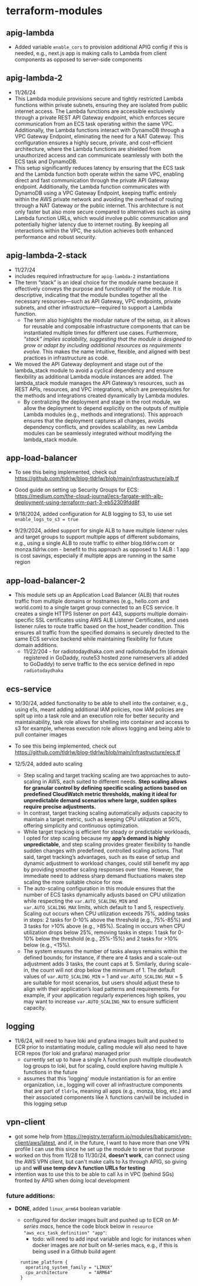 # terraform-modules

## apig-lambda

- Added variable `enable_cors` to provision additional APIG config if this is needed, e.g., next.js app is making calls to Lambda from client components as opposed to server-side components

## apig-lambda-2

- 11/26/24
- This Lambda module provisions secure and tightly restricted Lambda functions within private subnets, ensuring they are isolated from public internet access. The Lambda functions are accessible exclusively through a private REST API Gateway endpoint, which enforces secure communication from an ECS task operating within the same VPC. Additionally, the Lambda functions interact with DynamoDB through a VPC Gateway Endpoint, eliminating the need for a NAT Gateway. This configuration ensures a highly secure, private, and cost-efficient architecture, where the Lambda functions are shielded from unauthorized access and can communicate seamlessly with both the ECS task and DynamoDB.
- This setup significantly reduces latency by ensuring that the ECS task and the Lambda function both operate within the same VPC, enabling direct and fast communication through the private API Gateway endpoint. Additionally, the Lambda function communicates with DynamoDB using a VPC Gateway Endpoint, keeping traffic entirely within the AWS private network and avoiding the overhead of routing through a NAT Gateway or the public internet. This architecture is not only faster but also more secure compared to alternatives such as using Lambda function URLs, which would involve public communication and potentially higher latency due to internet routing. By keeping all interactions within the VPC, the solution achieves both enhanced performance and robust security.

## apig-lambda-2-stack

- 11/27/24
- includes required infrastructure for `apig-lambda-2` instantiations
- The term “stack” is an ideal choice for the module name because it effectively conveys the purpose and functionality of the module. It is descriptive, indicating that the module bundles together all the necessary resources—such as API Gateway, VPC endpoints, private subnets, and other infrastructure—required to support a Lambda function.
  - The term also highlights the modular nature of the setup, as it allows for reusable and composable infrastructure components that can be instantiated multiple times for different use cases. Furthermore, _“stack” implies scalability, suggesting that the module is designed to grow or adapt by including additional resources as requirements evolve._ This makes the name intuitive, flexible, and aligned with best practices in infrastructure as code.
- We moved the API Gateway deployment and stage out of the lambda_stack module to avoid a cyclical dependency and ensure flexibility as additional Lambda module instances are added. The lambda_stack module manages the API Gateway’s resources, such as REST APIs, resources, and VPC integrations, which are prerequisites for the methods and integrations created dynamically by Lambda modules.
  - By centralizing the deployment and stage in the root module, we allow the deployment to depend explicitly on the outputs of multiple Lambda modules (e.g., methods and integrations). This approach ensures that the deployment captures all changes, avoids dependency conflicts, and provides scalability, as new Lambda modules can be seamlessly integrated without modifying the lambda_stack module.

## app-load-balancer

- To see this being implemented, check out https://github.com/tldrlw/blog-tldrlw/blob/main/infrastructure/alb.tf

- Good guide on setting up Security Groups for ECS: https://medium.com/the-cloud-journal/ecs-fargate-with-alb-deployment-using-terraform-part-3-eb52309fdd8f

- 9/18/2024, added configuration for ALB logging to S3, to use set `enable_logs_to_s3 = true`

- 9/29/2024, added support for single ALB to have multiple listener rules and target groups to support multiple apps of different subdomains, e.g., using a single ALB to route traffic to either blog.tldrlw.com or monza.tldrlw.com - benefit to this approach as opposed to 1 ALB : 1 app is cost savings, especially if multiple apps are running in the same region

## app-load-balancer-2

- This module sets up an Application Load Balancer (ALB) that routes traffic from multiple domains or hostnames (e.g., hello.com and world.com) to a single target group connected to an ECS service. It creates a single HTTPS listener on port 443, supports multiple domain-specific SSL certificates using AWS ALB Listener Certificates, and uses listener rules to route traffic based on the host_header condition. This ensures all traffic from the specified domains is securely directed to the same ECS service backend while maintaining flexibility for future domain additions.
  - 11/22/204 - for radiotodaydhaka.com and radiotodaybd.fm (domain registered in GoDaddy, route53 hosted zone nameservers all added to GoDaddy) to serve traffic to the ecs service defined in repo `radiotodaydhaka`

## ecs-service

- 10/30/24, added functionality to be able to shell into the container, e.g., using e1s, meant adding additional IAM policies, now IAM policies are split up into a task role and an execution role for better security and maintainability, task role allows for shelling into container and access to s3 for example, whereas execution role allows logging and being able to pull container images

- To see this being implemented, check out https://github.com/tldrlw/blog-tldrlw/blob/main/infrastructure/ecs.tf

- 12/5/24, added auto scaling
  - Step scaling and target tracking scaling are two approaches to auto-scaling in AWS, each suited to different needs. **Step scaling allows for granular control by defining specific scaling actions based on predefined CloudWatch metric thresholds, making it ideal for unpredictable demand scenarios where large, sudden spikes require precise adjustments.**
  - In contrast, target tracking scaling automatically adjusts capacity to maintain a target metric, such as keeping CPU utilization at 50%, offering simplicity and continuous optimization.
  - While target tracking is efficient for steady or predictable workloads, I opted for step scaling because my **app’s demand is highly unpredictable**, and step scaling provides greater flexibility to handle sudden changes with predefined, controlled scaling actions. That said, target tracking’s advantages, such as its ease of setup and dynamic adjustment to workload changes, could still benefit my app by providing smoother scaling responses over time. However, the immediate need to address sharp demand fluctuations makes step scaling the more suitable choice for now.
  - The auto-scaling configuration in this module ensures that the number of ECS tasks dynamically adjusts based on CPU utilization while respecting the `var.AUTO_SCALING_MIN` and `var.AUTO_SCALING_MAX` limits, which default to 1 and 5, respectively. Scaling out occurs when CPU utilization exceeds 75%, adding tasks in steps: 2 tasks for 0-10% above the threshold (e.g., 75%-85%) and 3 tasks for >10% above (e.g., >85%). Scaling in occurs when CPU utilization drops below 25%, removing tasks in steps: 1 task for 0-10% below the threshold (e.g., 25%-15%) and 2 tasks for >10% below (e.g., <15%).
  - The system ensures the number of tasks always remains within the defined bounds; for instance, if there are 4 tasks and a scale-out adjustment adds 3 tasks, the count caps at 5. Similarly, during scale-in, the count will not drop below the minimum of 1. The default values of `var.AUTO_SCALING_MIN` = 1 and `var.AUTO_SCALING_MAX` = 5 are suitable for most scenarios, but users should adjust these to align with their application’s load patterns and requirements. For example, if your application regularly experiences high spikes, you may want to increase `var.AUTO_SCALING_MAX` to ensure sufficient capacity.

## logging

- 11/6/24, will need to have loki and grafana images built and pushed to ECR prior to instantiating module, calling module will also need to have ECR repos (for loki and grafana) managed prior
  - currently set up to have a single λ function push multiple cloudwatch log groups to loki, but for scaling, could explore having multiple λ functions in the future
  - assumes that this 'logging' module instantiation is for an entire organization, i.e., logging will cover all infrastructure components that are part of `tldrlw`, meaning all apps (e.g., monza, blog, etc.) and their associated components like λ functions can/will be included in this logging setup

## vpn-client

- got some help from https://registry.terraform.io/modules/babicamir/vpn-client/aws/latest, and if, in the future, I want to have more than one VPN profile I can use this since he set up the module to serve that purpose
- worked on this from 11/28 to 11/30/24, **doesn't work**, can connect using the AWS VPN client, but can't make calls to λs through APIG, so giving up and **will use temp dev λ function URLs for testing**
- intention was to use this to be able to call λs in VPC (behind SGs) fronted by APIG when doing local development

### future additions:

- **DONE**, added `linux_arm64` boolean variable

  - configured for docker images built and pushed up to ECR on _M-series macs_, hence the code block below in `resource "aws_ecs_task_definition" "app"`:
    - todo: will need to add input variable and logic for instances when docker images are _not_ built on M-series macs, e.g., if this is being used in a Github build agent

  ```
    runtime_platform {
      operating_system_family = "LINUX"
      cpu_architecture        = "ARM64"
    }
  ```
